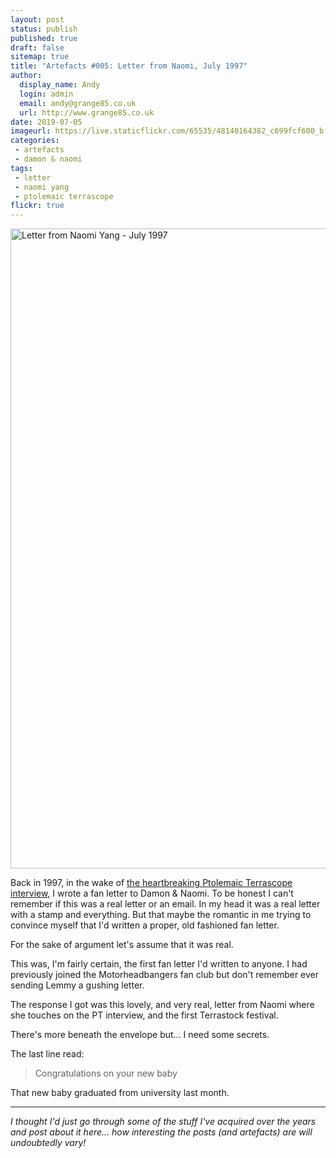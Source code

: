 ```yaml
---
layout: post
status: publish
published: true
draft: false
sitemap: true
title: "Artefacts #005: Letter from Naomi, July 1997"
author:
  display_name: Andy
  login: admin
  email: andy@grange85.co.uk
  url: http://www.grange85.co.uk
date: 2019-07-05
imageurl: https://live.staticflickr.com/65535/48140164382_c699fcf600_b.jpg
categories:
 - artefacts
 - damon & naomi
tags:
 - letter
 - naomi yang
 - ptolemaic terrascope
flickr: true
---
```

<a data-flickr-embed="true"  href="https://www.flickr.com/photos/grange85/48140164382/in/dateposted/" title="Letter from Naomi Yang - July 1997"><img src="https://live.staticflickr.com/65535/48140164382_c699fcf600_b.jpg" width="861" height="1024" alt="Letter from Naomi Yang - July 1997"></a>

Back in 1997, in the wake of [the heartbreaking Ptolemaic Terrascope interview](http://www.terrascope.co.uk/MyBackPages/Damon_and_Naomi.htm), I wrote a fan letter to Damon & Naomi. To be honest I can't remember if this was a real letter or an email. In my head it was a real letter with a stamp and everything. But that maybe the romantic in me trying to convince myself that I'd written a proper, old fashioned fan letter.

For the sake of argument let's assume that it was real.

This was, I'm fairly certain, the first fan letter I'd written to anyone. I had previously joined the Motorheadbangers fan club but don't remember ever sending Lemmy a gushing letter.

The response I got was this lovely, and very real, letter from Naomi where she touches on the PT interview, and the first Terrastock festival.

There's more beneath the envelope but... I need some secrets. 

The last line read:

> Congratulations on your new baby

That new baby graduated from university last month.

---

_I thought I'd just go through some of the stuff I've acquired over the years and post about it here... how interesting the posts (and artefacts) are will undoubtedly vary!_
